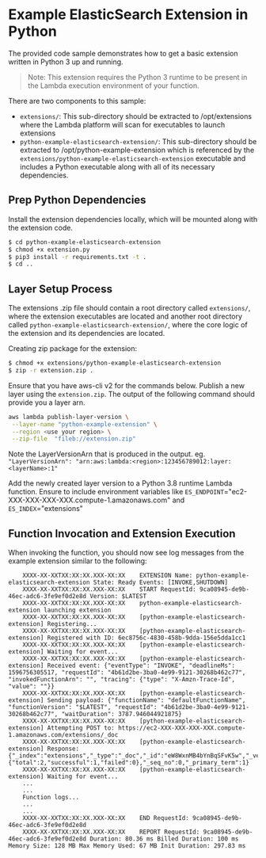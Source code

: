 # Example ElasticSearch Extension in Python
The provided code sample demonstrates how to get a basic extension written in Python 3 up and running.

> Note: This extension requires the Python 3 runtime to be present in the Lambda execution environment of your function.

There are two components to this sample:
* `extensions/`: This sub-directory should be extracted to /opt/extensions where the Lambda platform will scan for executables to launch extensions
* `python-example-elasticsearch-extension/`: This sub-directory should be extracted to /opt/python-example-extension which is referenced by the `extensions/python-example-elasticsearch-extension` executable and includes a Python executable along with all of its necessary dependencies.

## Prep Python Dependencies
Install the extension dependencies locally, which will be mounted along with the extension code.

```bash
$ cd python-example-elasticsearch-extension
$ chmod +x extension.py
$ pip3 install -r requirements.txt -t .
$ cd ..
```

## Layer Setup Process
The extensions .zip file should contain a root directory called `extensions/`, where the extension executables are located and another root directory called `python-example-elasticsearch-extension/`, where the core logic of the extension  and its dependencies are located.

Creating zip package for the extension:
```bash
$ chmod +x extensions/python-example-elasticsearch-extension
$ zip -r extension.zip .
```

Ensure that you have aws-cli v2 for the commands below.
Publish a new layer using the `extension.zip`. The output of the following command should provide you a layer arn.
```bash
aws lambda publish-layer-version \
 --layer-name "python-example-extension" \
 --region <use your region> \
 --zip-file  "fileb://extension.zip"
```
Note the LayerVersionArn that is produced in the output.
eg. `"LayerVersionArn": "arn:aws:lambda:<region>:123456789012:layer:<layerName>:1"`

Add the newly created layer version to a Python 3.8 runtime Lambda function. Ensure to include environment variables like `ES_ENDPOINT`="ec2-XXX-XXX-XXX-XXX.compute-1.amazonaws.com" and `ES_INDEX`="extensions"


## Function Invocation and Extension Execution

When invoking the function, you should now see log messages from the example extension similar to the following:
```
    XXXX-XX-XXTXX:XX:XX.XXX-XX:XX    EXTENSION Name: python-example-elasticsearch-extension State: Ready Events: [INVOKE,SHUTDOWN]
    XXXX-XX-XXTXX:XX:XX.XXX-XX:XX    START RequestId: 9ca08945-de9b-46ec-adc6-3fe9ef0d2e8d Version: $LATEST
    XXXX-XX-XXTXX:XX:XX.XXX-XX:XX    python-example-elasticsearch-extension launching extension
    XXXX-XX-XXTXX:XX:XX.XXX-XX:XX    [python-example-elasticsearch-extension] Registering...
    XXXX-XX-XXTXX:XX:XX.XXX-XX:XX    [python-example-elasticsearch-extension] Registered with ID: 6ec8756c-4830-458b-9dda-156e5dda1cc1
    XXXX-XX-XXTXX:XX:XX.XXX-XX:XX    [python-example-elasticsearch-extension] Waiting for event...
    XXXX-XX-XXTXX:XX:XX.XXX-XX:XX    [python-example-elasticsearch-extension] Received event: {"eventType": "INVOKE", "deadlineMs": 1596756305517, "requestId": "4b61d2be-3ba0-4e99-9121-30268b462c77", "invokedFunctionArn": "", "tracing": {"type": "X-Amzn-Trace-Id", "value": ""}}
    XXXX-XX-XXTXX:XX:XX.XXX-XX:XX    [python-example-elasticsearch-extension] Sending payload: {"functionName": "defaultFunctionName", "functionVersion": "$LATEST", "requestId": "4b61d2be-3ba0-4e99-9121-30268b462c77", "waitDuration": 3787.946044921875}
    XXXX-XX-XXTXX:XX:XX.XXX-XX:XX    [python-example-elasticsearch-extension] Attempting POST to: https://ec2-XXX-XXX-XXX-XXX.compute-1.amazonaws.com/extensions/_doc
    XXXX-XX-XXTXX:XX:XX.XXX-XX:XX    [python-example-elasticsearch-extension] Response: {"_index":"extensions","_type":"_doc","_id":"eW8WxnMB4bYnBqSFvK5w","_version":1,"result":"created","_shards":{"total":2,"successful":1,"failed":0},"_seq_no":0,"_primary_term":1}
    XXXX-XX-XXTXX:XX:XX.XXX-XX:XX    [python-example-elasticsearch-extension] Waiting for event...
    ...
    ...
    Function logs...
    ...
    ...
    XXXX-XX-XXTXX:XX:XX.XXX-XX:XX    END RequestId: 9ca08945-de9b-46ec-adc6-3fe9ef0d2e8d
    XXXX-XX-XXTXX:XX:XX.XXX-XX:XX    REPORT RequestId: 9ca08945-de9b-46ec-adc6-3fe9ef0d2e8d Duration: 80.36 ms Billed Duration: 100 ms Memory Size: 128 MB Max Memory Used: 67 MB Init Duration: 297.83 ms
```





